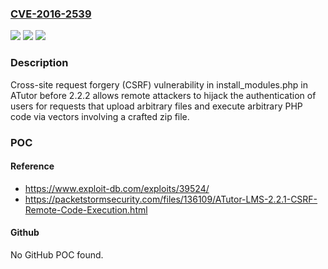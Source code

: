 ### [CVE-2016-2539](https://cve.mitre.org/cgi-bin/cvename.cgi?name=CVE-2016-2539)
![](https://img.shields.io/static/v1?label=Product&message=n%2Fa&color=blue)
![](https://img.shields.io/static/v1?label=Version&message=n%2Fa&color=blue)
![](https://img.shields.io/static/v1?label=Vulnerability&message=n%2Fa&color=brighgreen)

### Description

Cross-site request forgery (CSRF) vulnerability in install_modules.php in ATutor before 2.2.2 allows remote attackers to hijack the authentication of users for requests that upload arbitrary files and execute arbitrary PHP code via vectors involving a crafted zip file.

### POC

#### Reference
- https://www.exploit-db.com/exploits/39524/
- https://packetstormsecurity.com/files/136109/ATutor-LMS-2.2.1-CSRF-Remote-Code-Execution.html

#### Github
No GitHub POC found.

